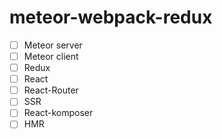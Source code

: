 # meteor-webpack-redux

- [ ] Meteor server
- [ ] Meteor client
- [ ] Redux
- [ ] React
- [ ] React-Router
- [ ] SSR
- [ ] React-komposer
- [ ] HMR
